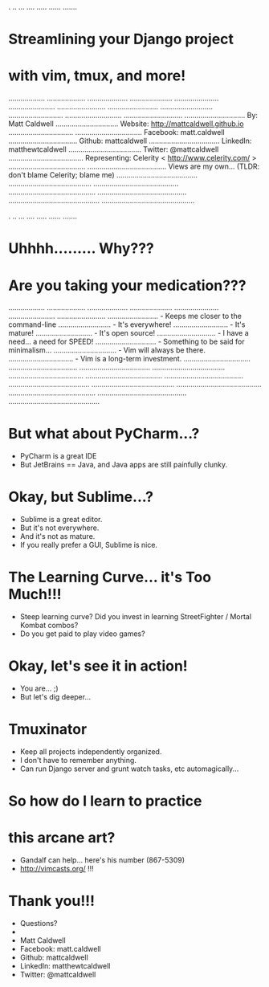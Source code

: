 .
..
...
....
.....
......
.......
# Streamlining your Django project
# with vim, tmux, and more!
..................
...................
....................
.....................
......................
.......................
........................
.........................
..........................
...........................
............................
.............................
..............................                             By: Matt Caldwell
...............................                            Website: http://mattcaldwell.github.io
................................
.................................                          Facebook: matt.caldwell
..................................                         Github: mattcaldwell
...................................                        LinkedIn: matthewtcaldwell
....................................                       Twitter: @mattcaldwell
.....................................                      Representing: Celerity < http://www.celerity.com/ >
......................................
.......................................                    Views are my own... (TLDR: don't blame Celerity; blame me)
........................................
.........................................
..........................................
...........................................
............................................
.............................................
..............................................


.
..
...
....
.....
......
.......
# Uhhhh......... Why???
# Are you taking your medication???
..................
...................
....................
.....................
......................
.......................
........................
.........................                                  - Keeps me closer to the command-line
..........................                                 - It's everywhere!
...........................                                - It's mature!
............................                               - It's open source!
.............................                              - I have a need... a need for SPEED!
..............................                             - Something to be said for minimalism...
...............................                            - Vim will always be there.
................................                           - Vim is a long-term investment.
.................................
..................................
...................................
....................................
.....................................
......................................
.......................................
........................................
.........................................
..........................................
...........................................
............................................
.............................................


# But what about PyCharm...?

- PyCharm is a great IDE
- But JetBrains == Java, and Java apps are still painfully clunky.


# Okay, but Sublime...?

- Sublime is a great editor.
- But it's not everywhere.
- And it's not as mature.
- If you really prefer a GUI, Sublime is nice.


# The Learning Curve... it's Too Much!!!

- Steep learning curve?  Did you invest in learning StreetFighter / Mortal Kombat combos?
- Do you get paid to play video games?


# Okay, let's see it in action!

- You are... ;)
- But let's dig deeper...


# Tmuxinator

- Keep all projects independently organized.
- I don't have to remember anything.
- Can run Django server and grunt watch tasks, etc automagically...


# So how do I learn to practice
# this arcane art?
- Gandalf can help... here's his number (867-5309)
- http://vimcasts.org/ !!!


# Thank you!!!

- Questions?
-
- Matt Caldwell
- Facebook: matt.caldwell
- Github: mattcaldwell
- LinkedIn: matthewtcaldwell
- Twitter: @mattcaldwell
